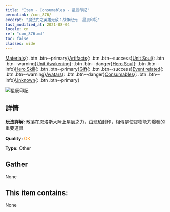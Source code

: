 ```yaml
---
title: "Item - Consumables - 星辰印記"
permalink: /con_876/
excerpt: "魔法门之英雄无敌：战争纪元  星辰印記"
last_modified_at: 2021-08-04
locale: cn
ref: "con_876.md"
toc: false
classes: wide
---
```

 [Materials](/ItemsCN/){: .btn .btn--primary}[Artifacts](/ItemsCN/Artifacts/){: .btn .btn--success}[Unit Soul](/ItemsCN/UnitSoul/){: .btn .btn--warning}[Unit Awakening](/ItemsCN/UnitAwakening/){: .btn .btn--danger}[Hero Soul](/ItemsCN/HeroSoul/){: .btn .btn--info}[Hero Skill](/ItemsCN/HeroSkill/){: .btn .btn--primary}[Gift](/ItemsCN/Gift/){: .btn .btn--success}[Event related](/ItemsCN/Events/){: .btn .btn--warning}[Avatars](/ItemsCN/Avatars/){: .btn .btn--danger}[Consumables](/ItemsCN/Consumables/){: .btn .btn--info}[Unknown](/ItemsCN/Unknown/){: .btn .btn--primary}

 ![星辰印記](/images/t/i_69.png)

## 詳情
 **玩法詳解:** 散落在恩洛斯大陸上星辰之力，由琥珀封印，相傳是使寶物能力爆發的重要道具

 **Quality:** <span style="color: #FF8C00">OK</span>

 **Type:** Other

## Gather

  None

## This item contains:

  None

